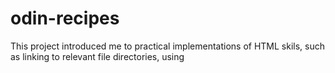 # odin-recipes

This project introduced me to practical implementations of HTML skils, such as linking to relevant file directories, using <style> tag to ensure image fits within confines of the screen size as well as basic text skills: lists, heaidngs etc.
